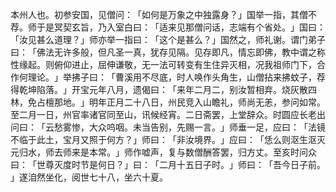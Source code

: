 本州人也。初参安国，见僧问：​「如何是万象之中独露身？​」国举一指，其僧不荐。师于是冥契玄旨，乃入室白曰：​「适来见那僧问话，志端有个省处。​」国曰：​「汝见甚么道理？​」师亦举一指曰：​「这个是甚么？​」国然之，师礼谢。谓门弟子曰：​「佛法无许多般，但凡圣一真，犹存见隔。见存即凡，情忘即佛，教中谓之称性缘起。则俯仰进止，屈伸谦敬，无一法可转变有生住异灭相，况我祖师门下，合作何理论。​」举拂子曰：​「曹溪用不尽底，时人唤作头角生，山僧拈来拂蚊子，荐得乾坤陷落。​」开宝元年八月，遗偈曰：​「来年二月二，别汝暂相弃。烧灰散四林，免占檀那地。​」明年正月二十八日，州民竞入山瞻礼，师尚无恙，参问如常。至二月一日，州官率诸官同至山，讯候经宵。二日斋罢，上堂辞众。时圆应长老出问曰：​「云愁雾惨，大众呜咽。未当告别，先赐一言。​」师垂一足，应曰：​「法镜不临于此土，宝月又照于何方？​」师曰：​「非汝境界。​」应曰：​「恁么则沤生沤灭元归水，师去师来是本常。​」师作嘘声，复与数僧酬答罢，归方丈。至亥时问众曰：​「世尊灭度时节是何日？​」曰：​「二月十五日子时。​」师曰：​「吾今日子前。​」遂洎然坐化，阅世七十八，坐六十夏。